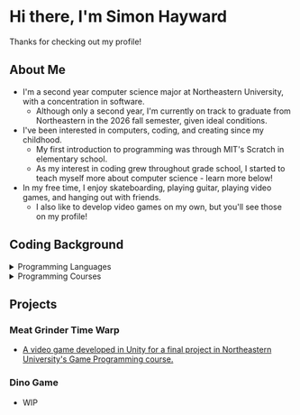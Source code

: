 # Hi there, I'm Simon Hayward
Thanks for checking out my profile!
## About Me
* I'm a second year computer science major at Northeastern University, with a concentration in software.
    * Although only a second year, I'm currently on track to graduate from Northeastern in the 2026 fall semester, given ideal conditions. 
* I've been interested in computers, coding, and creating since my childhood.
    * My first introduction to programming was through MIT's Scratch in elementary school.
    * As my interest in coding grew throughout grade school, I started to teach myself more about computer science - learn more below!
* In my free time, I enjoy skateboarding, playing guitar, playing video games, and hanging out with friends.
    * I also like to develop video games on my own, but you'll see those on my profile!
## Coding Background
<details>
<summary>Programming Languages</summary>
   
### Programming Lanuages that I have experience using
   
#### Proficient in:
* Java
    
* C#
    
* C++

* Python

#### Familiar with:

* Swift
    
* OCaml
    
* Racket
</details>

<details>
<summary>Programming Courses</summary>
   
### Courses I've taken relating to programming, along with skills developed from them
   
#### High School
   
* AP Computer Science A (Junior Year) - Java

* AP Computer Science A Teachers Assistant (Senior Year) - Java, Leading, Teaching

#### Northeastern University

* CS2500 (Fall 2024) - Racket, Program Design
  
* CS2510 (Spring 2025) - Java, Program Design
  
* CS3540 (Spring, 2025) - C#, Unity Game Engine, Game Development
  
* CS3520 (Summer, 2025) - C++, Git, Command Line Interfaces
  
* CY2550 (Summer, 2025) - Git, Linux, Cybersecurity
  
* CS3100 (Fall, 2025) - Java, Object-Oriented Design
  
* CS2800 (Fall, 2025) - OCaml
  
* DS3000 (Fall, 2025) - Python, Data Processing

</details>

## Projects
### Meat Grinder Time Warp
 * [A video game developed in Unity for a final project in Northeastern University's Game Programming course.](https://github.com/HaywardSimon/Meat-Grinder-Time-Warp)
### Dino Game
 * WIP
